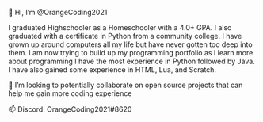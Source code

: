 👋 Hi, I’m @OrangeCoding2021

I graduated Highschooler as a Homeschooler with a 4.0+ GPA. I also graduated with a certificate in Python from a community college. 
I have grown up around computers all my life but have never gotten too deep into them.
I am now trying to build up my programming portfolio as I learn more about programming
I have the most experience in Python followed by Java. I have also gained some experience in HTML, Lua, and Scratch.


💞️ I’m looking to potentially collaborate on open source projects that can help me gain more coding experience

📫 Discord: OrangeCoding2021#8620
